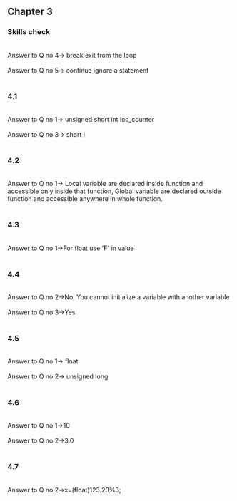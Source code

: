 ## Chapter 3

### Skills check

<br/>
Answer to Q no 4-> break exit from the loop<br/>
<br/>
Answer to Q no 5-> continue ignore a statement<br/>
<br/>

### 4.1

<br/>
Answer to Q no 1-> unsigned short int loc_counter<br/>
<br/>
Answer to Q no 3-> short i<br/>
<br/>

### 4.2

<br/>
Answer to Q no 1-> Local variable are declared inside function and accessible only inside that function, Global variable are declared outside function and accessible anywhere in whole function.<br/>
<br/>

### 4.3

<br/>
Answer to Q no 1->For float use 'F' in value<br/>
<br/>

### 4.4

<br/>
Answer to Q no 2->No, You cannot initialize a variable with another variable<br/>
<br/>
Answer to Q no 3->Yes<br/>
<br/>

### 4.5

<br/>
Answer to Q no 1-> float<br/>
<br/>
Answer to Q no 2-> unsigned long<br/>
<br/>

### 4.6

<br/>
Answer to Q no 1->10<br/>
<br/>
Answer to Q no 2->3.0<br/>
<br/>

### 4.7

<br/>
Answer to Q no 2->x=(float)123.23%3;<br/>
<br/>